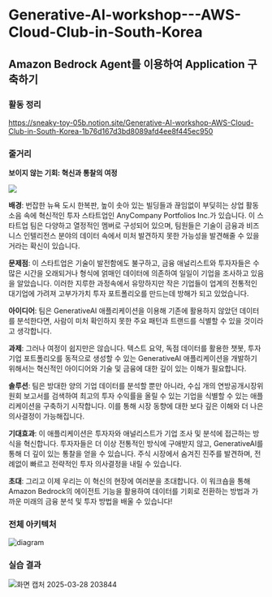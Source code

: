 # Generative-AI-workshop---AWS-Cloud-Club-in-South-Korea
## Amazon Bedrock Agent를 이용하여 Application 구축하기
### 활동 정리
https://sneaky-toy-05b.notion.site/Generative-AI-workshop-AWS-Cloud-Club-in-South-Korea-1b76d167d3bd8089afd4ee8f445ec950

### 줄거리

**보이지 않는 기회: 혁신과 통찰의 여정**

![](https://static.us-east-1.prod.workshops.aws/84fc3c8f-f604-4a52-b108-1e4ddb2e9fd1/static/nyc_image.png?Key-Pair-Id=K36Q2WVO3JP7QD&Policy=eyJTdGF0ZW1lbnQiOlt7IlJlc291cmNlIjoiaHR0cHM6Ly9zdGF0aWMudXMtZWFzdC0xLnByb2Qud29ya3Nob3BzLmF3cy84NGZjM2M4Zi1mNjA0LTRhNTItYjEwOC0xZTRkZGIyZTlmZDEvKiIsIkNvbmRpdGlvbiI6eyJEYXRlTGVzc1RoYW4iOnsiQVdTOkVwb2NoVGltZSI6MTc0MzY4MjYyOH19fV19&Signature=bZ9wfXz3B04CMEomoNK8A99Bu4YpFoqSfB0IZG7i8jh5HyCsRaysLolVOMNGu7faraFUoi-PImuGAqYAdzNkNZb1o9BxgaBQnTL15EFNIfXaeQnRsGRF0lKgtlnLy3AyepE7qwXqtyNsVpRB-LjafBLKb4fZUvGFctzW0KGurpKuuVxz3Ff97jxqaGP2R%7E9YH6MzUjNxx%7EDPBlZsZAsZvhmT46Sp%7En55ywGkAGkqecGsuf3vrjDJNjAHVj2GCU3jGjn3g0u%7EKaplqprUw-MTR%7ERwzISebrIFNMw2N9EFUx%7EENsWuQmdG5JxD6irzhQGS3H8CHwpcp2nGncEi%7E78C7A__)

**배경**: 번잡한 뉴욕 도시 한복판, 높이 솟아 있는 빌딩들과 끊임없이 부딪히는 상업 활동 소음 속에 혁신적인 투자 스타트업인 AnyCompany Portfolios Inc.가 있습니다. 이 스타트업 팀은 다양하고 열정적인 멤버로 구성되어 있으며, 팀원들은 기술이 금융과 비즈니스 인텔리전스 분야의 데이터 속에서 미처 발견하지 못한 가능성을 발견해줄 수 있을거라는 확신이 있습니다.

**문제점**: 이 스타트업은 기술이 발전함에도 불구하고, 금융 애널리스트와 투자자들은 수많은 시간을 오래되거나 형식에 얽매인 데이터에 의존하여 일일이 기업을 조사하고 있음을 알았습니다. 이러한 지루한 과정속에서 유망하지만 작은 기업들이 업계의 전통적인 대기업에 가려져 고부가가치 투자 포트폴리오를 만드는데 방해가 되고 있었습니다.

**아이디어**: 팀은 GenerativeAI 애플리케이션을 이용해 기존에 활용하지 않았던 데이터를 분석한다면, 사람이 미처 확인하지 못한 주요 패턴과 트랜드를 식별할 수 있을 것이라고 생각합니다.

**과제**: 그러나 여정이 쉽지만은 않습니다. 텍스트 요약, 독점 데이터를 활용한 챗봇, 투자 기업 포트폴리오를 동적으로 생성할 수 있는 GenerativeAI 애플리케이션을 개발하기 위해서는 혁신적인 아이디어와 기술 및 금융에 대한 깊이 있는 이해가 필요합니다.

**솔루션**: 팀은 방대한 양의 기업 데이터를 분석할 뿐만 아니라, 수십 개의 연방공개시장위원회 보고서를 검색하여 최고의 투자 수익률을 올릴 수 있는 기업을 식별할 수 있는 애플리케이션을 구축하기 시작합니다. 이를 통해 시장 동향에 대한 보다 깊은 이해와 더 나은 의사결정이 가능해집니다.

**기대효과**: 이 애플리케이션은 투자자와 애널리스트가 기업 조사 및 분석에 접근하는 방식을 혁신합니다. 투자자들은 더 이상 전통적인 방식에 구애받지 않고, GenerativeAI를 통해 더 깊이 있는 통찰을 얻을 수 있습니다. 주식 시장에서 숨겨진 진주를 발견하며, 전례없이 빠르고 전략적인 투자 의사결정을 내릴 수 있습니다.

**초대**: 그리고 이제 우리는 이 혁신의 현장에 여러분을 초대합니다. 이 워크숍을 통해 Amazon Bedrock의 에이전트 기능을 활용하여 데이터를 기회로 전환하는 방법과 가까운 미래의 금융 분석 및 투자 방법을 배울 수 있습니다!


### 전체 아키텍처
![diagram](https://github.com/user-attachments/assets/2082078c-fb2b-440c-a779-f5b49535dcb1)


### 실습 결과
![화면 캡처 2025-03-28 203844](https://github.com/user-attachments/assets/e369613c-29e5-4472-8601-10f91a88829e)

